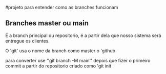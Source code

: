 #projeto para entender como as branches funcionam

## Branches master ou main

É a branch  principal ou repositorio, é a partir dela que nosso sistema será entregue os clientes.

 O 'git' usa o nome da branch como master o 'github

 para converter use ''git branch -M main'' depois que fizer o primeiro commit a partir do repositorio criado como 'git init